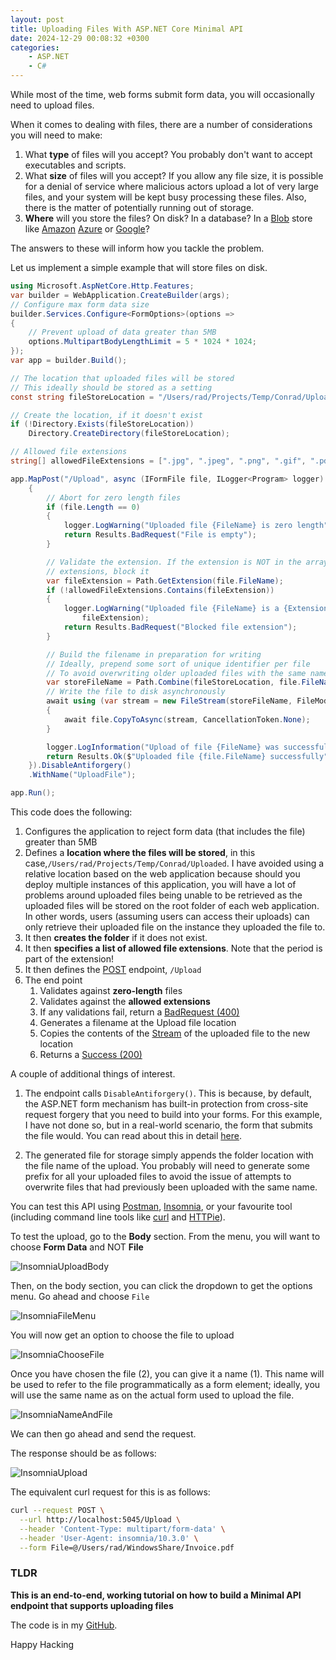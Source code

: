 ```yaml
---
layout: post
title: Uploading Files With ASP.NET Core Minimal API
date: 2024-12-29 00:08:32 +0300
categories:
    - ASP.NET
    - C#
---
```


While most of the time, web forms submit form data, you will occasionally need to upload files.

When it comes to dealing with files, there are a number of considerations you will need to make:

1. What **type** of files will you accept? You probably don't want to accept executables and scripts.
2. What **size** of files will you accept? If you allow any file size, it is possible for a denial of service where malicious actors upload a lot of very large files, and your system will be kept busy processing these files. Also, there is the matter of potentially running out of storage.
3. **Where** will you store the files? On disk? In a database? In a [Blob](https://www.cloudflare.com/learning/cloud/what-is-blob-storage/) store like [Amazon](https://aws.amazon.com/s3/) [Azure](https://azure.microsoft.com/en-us/products/storage/blobs) or [Google](https://cloud.google.com/storage)?

The answers to these will inform how you tackle the problem.

Let us implement a simple example that will store files on disk.

```csharp
using Microsoft.AspNetCore.Http.Features;
var builder = WebApplication.CreateBuilder(args);
// Configure max form data size
builder.Services.Configure<FormOptions>(options =>
{
    // Prevent upload of data greater than 5MB
    options.MultipartBodyLengthLimit = 5 * 1024 * 1024;
});
var app = builder.Build();

// The location that uploaded files will be stored
// This ideally should be stored as a setting
const string fileStoreLocation = "/Users/rad/Projects/Temp/Conrad/Uploaded";

// Create the location, if it doesn't exist
if (!Directory.Exists(fileStoreLocation))
    Directory.CreateDirectory(fileStoreLocation);

// Allowed file extensions
string[] allowedFileExtensions = [".jpg", ".jpeg", ".png", ".gif", ".pdf", ".docx", ".xlsx"];

app.MapPost("/Upload", async (IFormFile file, ILogger<Program> logger) =>
    {
        // Abort for zero length files
        if (file.Length == 0)
        {
            logger.LogWarning("Uploaded file {FileName} is zero length", file.FileName);
            return Results.BadRequest("File is empty");
        }

        // Validate the extension. If the extension is NOT in the array of allowed
        // extensions, block it
        var fileExtension = Path.GetExtension(file.FileName);
        if (!allowedFileExtensions.Contains(fileExtension))
        {
            logger.LogWarning("Uploaded file {FileName} is a {Extension} which is blocked", file.FileName,
                fileExtension);
            return Results.BadRequest("Blocked file extension");
        }

        // Build the filename in preparation for writing
        // Ideally, prepend some sort of unique identifier per file
        // To avoid overwriting older uploaded files with the same name
        var storeFileName = Path.Combine(fileStoreLocation, file.FileName);
        // Write the file to disk asynchronously
        await using (var stream = new FileStream(storeFileName, FileMode.Create))
        {
            await file.CopyToAsync(stream, CancellationToken.None);
        }

        logger.LogInformation("Upload of file {FileName} was successful", file.FileName);
        return Results.Ok($"Uploaded file {file.FileName} successfully");
    }).DisableAntiforgery()
    .WithName("UploadFile");

app.Run();
```

This code does the following:

1. Configures the application to reject form data (that includes the file) greater than 5MB
2. Defines a **location where the files will be stored**, in this case,`/Users/rad/Projects/Temp/Conrad/Uploaded`. I have avoided using a relative location based on the web application because should you deploy multiple instances of this application, you will have a lot of problems around uploaded files being unable to be retrieved as the uploaded files will be stored on the root folder of each web application. In other words, users (assuming users can access their uploads) can only retrieve their uploaded file on the instance they uploaded the file to.
3. It then **creates the folder** if it does not exist.
4. It then **specifies a list of allowed file extensions**. Note that the period is part of the extension!
5. It then defines the [POST](https://developer.mozilla.org/en-US/docs/Web/HTTP/Methods/POST) endpoint, `/Upload`
6. The end point
    1. Validates against **zero-length** files
    2. Validates against the **allowed extensions**
    3. If any validations fail, return a [BadRequest (400)](https://developer.mozilla.org/en-US/docs/Web/HTTP/Status/400)
    4. Generates a filename at the Upload file location
    5. Copies the contents of the [Stream](https://learn.microsoft.com/en-us/dotnet/api/system.io.stream?view=net-9.0) of the uploaded file to the new location
    6. Returns a [Success (200)](https://developer.mozilla.org/en-US/docs/Web/HTTP/Status/200)

A couple of additional things of interest.

1. The endpoint calls `DisableAntiforgery()`. This is because, by default, the ASP.NET form mechanism has built-in protection from cross-site request forgery that you need to build into your forms. For this example, I have not done so, but in a real-world scenario, the form that submits the file would. You can read about this in detail [here](https://learn.microsoft.com/en-us/aspnet/core/security/anti-request-forgery?view=aspnetcore-9.0).

2. The generated file for storage simply appends the folder location with the file name of the upload. You probably will need to generate some prefix for all your uploaded files to avoid the issue of attempts to overwrite files that had previously been uploaded with the same name.

You can test this API using [Postman](https://www.postman.com/), [Insomnia](https://insomnia.rest/), or your favourite tool (including command line tools like [curl](https://curl.se/) and [HTTPie](https://httpie.io/)).

To test the upload, go to the **Body** section. From the menu, you will want to choose **Form Data** and NOT **File**

![InsomniaUploadBody](../images/2024/12/InsomniaUploadBody.png)

Then, on the body section, you can click the dropdown to get the options menu. Go ahead and choose `File`

![InsomniaFileMenu](../images/2024/12/InsomniaFileMenu.png)

You will now get an option to choose the file to upload

![InsomniaChooseFile](../images/2024/12/InsomniaChooseFile.png)

Once you have chosen the file (2), you can give it a name (1). This name will be used to refer to the file programmatically as a form element; ideally, you will use the same name as on the actual form used to upload the file.

![InsomniaNameAndFile](../images/2024/12/InsomniaNameAndFile.png)

We can then go ahead and send the request.

The response should be as follows:

![InsomniaUpload](../images/2024/12/InsomniaUpload.png)

The equivalent curl request for this is as follows:

```bash
curl --request POST \
  --url http://localhost:5045/Upload \
  --header 'Content-Type: multipart/form-data' \
  --header 'User-Agent: insomnia/10.3.0' \
  --form File=@/Users/rad/WindowsShare/Invoice.pdf
```

### TLDR

**This is an end-to-end, working tutorial on how to build a Minimal API endpoint that supports uploading files**

The code is in my [GitHub](https://github.com/conradakunga/BlogCode/tree/master/2024-12-29%20-%20Minimal%20API%20File%20Upload).

Happy Hacking